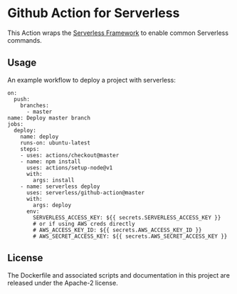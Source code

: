 # Github Action for Serverless

This Action wraps the [Serverless Framework](https://serverless.com) to enable common Serverless commands.

## Usage
An example workflow to deploy a project with serverless:


```
on:
  push:
    branches:
      - master
name: Deploy master branch
jobs:
  deploy:
    name: deploy
    runs-on: ubuntu-latest
    steps:
    - uses: actions/checkout@master
    - name: npm install
      uses: actions/setup-node@v1
      with:
        args: install
    - name: serverless deploy
      uses: serverless/github-action@master
      with:
        args: deploy
      env:
        SERVERLESS_ACCESS_KEY: ${{ secrets.SERVERLESS_ACCESS_KEY }}
        # or if using AWS creds directly
        # AWS_ACCESS_KEY_ID: ${{ secrets.AWS_ACCESS_KEY_ID }}
        # AWS_SECRET_ACCESS_KEY: ${{ secrets.AWS_SECRET_ACCESS_KEY }}
```

## License

The Dockerfile and associated scripts and documentation in this project are released under the Apache-2 license.
